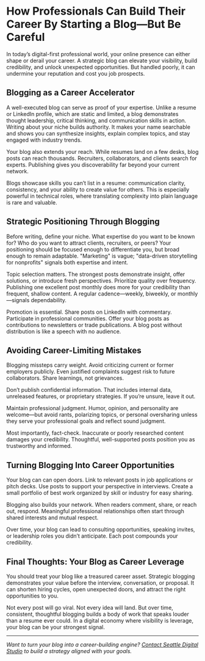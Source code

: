 # How Professionals Can Build Their Career By Starting a Blog—But Be Careful

In today’s digital-first professional world, your online presence can either shape or derail your career. A strategic blog can elevate your visibility, build credibility, and unlock unexpected opportunities. But handled poorly, it can undermine your reputation and cost you job prospects. 

## Blogging as a Career Accelerator

A well-executed blog can serve as proof of your expertise. Unlike a resume or LinkedIn profile, which are static and limited, a blog demonstrates thought leadership, critical thinking, and communication skills in action. Writing about your niche builds authority. It makes your name searchable and shows you can synthesize insights, explain complex topics, and stay engaged with industry trends.

Your blog also extends your reach. While resumes land on a few desks, blog posts can reach thousands. Recruiters, collaborators, and clients search for experts. Publishing gives you discoverability far beyond your current network.

Blogs showcase skills you can’t list in a resume: communication clarity, consistency, and your ability to create value for others. This is especially powerful in technical roles, where translating complexity into plain language is rare and valuable.

## Strategic Positioning Through Blogging

Before writing, define your niche. What expertise do you want to be known for? Who do you want to attract clients, recruiters, or peers? Your positioning should be focused enough to differentiate you, but broad enough to remain adaptable. "Marketing" is vague; "data-driven storytelling for nonprofits" signals both expertise and intent.

Topic selection matters. The strongest posts demonstrate insight, offer solutions, or introduce fresh perspectives. Prioritize quality over frequency. Publishing one excellent post monthly does more for your credibility than frequent, shallow content. A regular cadence—weekly, biweekly, or monthly—signals dependability.

Promotion is essential. Share posts on LinkedIn with commentary. Participate in professional communities. Offer your blog posts as contributions to newsletters or trade publications. A blog post without distribution is like a speech with no audience.

## Avoiding Career-Limiting Mistakes

Blogging missteps carry weight. Avoid criticizing current or former employers publicly. Even justified complaints suggest risk to future collaborators. Share learnings, not grievances.

Don’t publish confidential information. That includes internal data, unreleased features, or proprietary strategies. If you’re unsure, leave it out.

Maintain professional judgment. Humor, opinion, and personality are welcome—but avoid rants, polarizing topics, or personal oversharing unless they serve your professional goals and reflect sound judgment.

Most importantly, fact-check. Inaccurate or poorly researched content damages your credibility. Thoughtful, well-supported posts position you as trustworthy and informed.

## Turning Blogging Into Career Opportunities

Your blog can can open doors. Link to relevant posts in job applications or pitch decks. Use posts to support your perspective in interviews. Create a small portfolio of best work organized by skill or industry for easy sharing.

Blogging also builds your network. When readers comment, share, or reach out, respond. Meaningful professional relationships often start through shared interests and mutual respect.

Over time, your blog can lead to consulting opportunities, speaking invites, or leadership roles you didn’t anticipate. Each post compounds your credibility.

## Final Thoughts: Your Blog as Career Leverage

You should treat your blog like a treasured career asset. Strategic blogging demonstrates your value before the interview, conversation, or proposal. It can shorten hiring cycles, open unexpected doors, and attract the right opportunities to you.

Not every post will go viral. Not every idea will land. But over time, consistent, thoughtful blogging builds a body of work that speaks louder than a resume ever could. In a digital economy where visibility is leverage, your blog can be your strongest signal.

<HR>

*Want to turn your blog into a career-building engine? [Contact Seattle Digital Studio](/contact) to build a strategy aligned with your goals.*